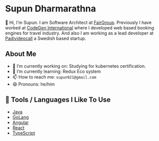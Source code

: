 # Supun Dharmarathna

👋 Hi, I'm Supun. I am Software Architect at [FairGroup](https://www.fair.no/). 
Previously I have worked at [CodeGen International](https://codegen.co.uk/) where I developed web based booking engines for travel industry.
And also I am working as a lead developer at [Padivideocall](https://paidvideocall.com/) a Swedish based startup.

## About Me

- 🔭 I’m currently working on: Studying for kubernetes certification.
- 🌱 I’m currently learning: Redux Eco system
- 📫 How to reach me: `supun921@gmail.com`
- 😄 Pronouns: he/him

## 🔧 Tools / Languages I Like To Use

- [Java](https://www.java.com/)
- [GoLang](https://go.dev/)
- [Angular](https://angular.io/)
- [React](https://reactjs.org/)
- [TypeScript](https://www.typescriptlang.org/)
